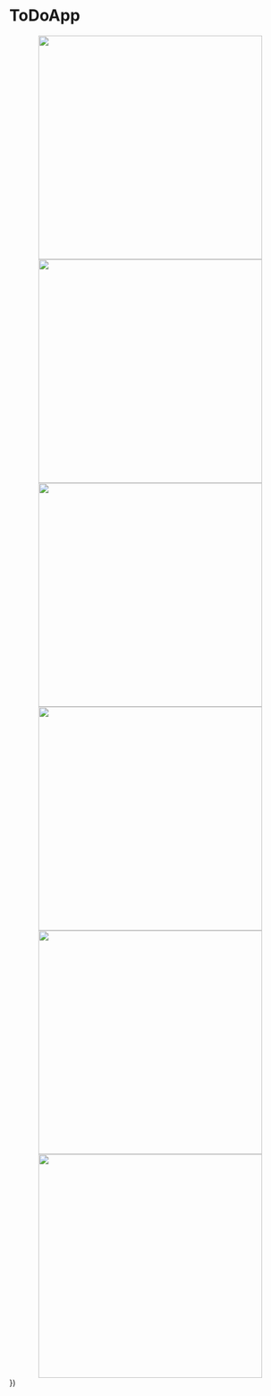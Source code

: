 # ToDoApp
<div align="center">
    <img src="https://github.com/amineghribii/ToDoApp/blob/main/src/app/snapchots/login.png" width="400px"</img> 
</div>
<div align="center">
    <img src="https://github.com/amineghribii/ToDoApp/blob/main/src/app/snapchots/register.png" width="400px"</img> 
</div>
<div align="center">
    <img src="https://github.com/amineghribii/ToDoApp/blob/main/src/app/snapchots/Capture%20d%E2%80%99%C3%A9cran%202021-12-06%20121427.png" width="400px"</img> 
</div>
<div align="center">
    <img src="https://github.com/amineghribii/ToDoApp/blob/main/src/app/snapchots/Capture%20d%E2%80%99%C3%A9cran%202021-12-06%20121502.png" width="400px"</img> 
</div>

<div align="center">
    <img src="https://github.com/amineghribii/ToDoApp/blob/main/src/app/snapchots/Capture%20d%E2%80%99%C3%A9cran%202021-12-06%20121524.png" width="400px"</img> 
</div>

<div align="center">
    <img src="https://github.com/amineghribii/ToDoApp/blob/main/src/app/snapchots/Capture%20d%E2%80%99%C3%A9cran%202021-12-06%20121502.png" width="400px"</img> 
</div>
})

